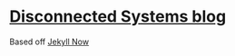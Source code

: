 # [Disconnected Systems blog](http://disconnected.systems)

Based off [Jekyll Now](barryclark/jekyll-now)
